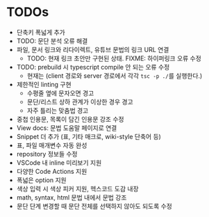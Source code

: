 # TODOs

- 단축키 폭넓게 추가
- TODO: 문단 분석 오류 해결
- 파일, 문서 링크와 리다이렉트, 유튜브 문법의 링크 URL 연결
  - TODO: 현재 링크 초안만 구현된 상태. FIXME: 하이퍼링크 오류 수정
- TODO: prebuild 시 typescript compile 안 되는 오류 수정
  - 현재는 (client 경로와 server 경로에서 각각 `tsc -p ./`를 실행한다.)
- 제한적인 linting 구현
  - 수평줄 옆에 문자오면 경고
  - 문단/리스트 상하 관계가 이상한 경우 경고
  - 자주 틀리는 맞춤법 경고
- 중첩 인용문, 목록이 담긴 인용문 강조 수정
- View docs: 문법 도움말 페이지로 연결
- Snippet 더 추가 (표, 기타 매크로, wiki-style 단축어 등)
- 표, 파일 매개변수 자동 완성
- repository 정보들 수정
- VSCode 내 inline 미리보기 지원
- 다양한 Code Actions 지원
- 폭넓은 option 지원
- 색상 입력 시 색상 피커 지원, 헥스코드 도감 내장
- math, syntax, html 문법 내에서 문법 강조
- 문단 단계 변경할 때 문단 전체를 선택하지 않아도 되도록 수정
